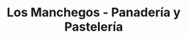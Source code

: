 ---
title: "Los Manchegos - Panadería y Pastelería"
url: /valencia/los-manchegos-panaderia-y-pasteleria/
shop: pastelería
---